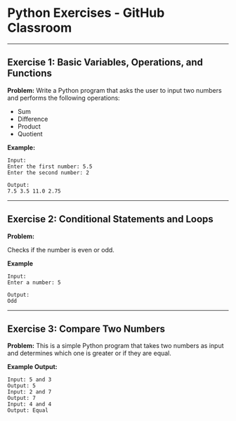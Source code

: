 # Python Exercises - GitHub Classroom

---

## Exercise 1: Basic Variables, Operations, and Functions

**Problem:**
Write a Python program that asks the user to input two numbers and performs the following operations:
- Sum
- Difference
- Product
- Quotient

**Example:**

	Input:
	Enter the first number: 5.5
	Enter the second number: 2

	Output:
	7.5 3.5 11.0 2.75


---

## Exercise 2: Conditional Statements and Loops

**Problem:**

Checks if the number is even or odd.

**Example**

 	Input: 
	Enter a number: 5

  	Output:
	Odd

---

## Exercise 3: Compare Two Numbers

**Problem:**
This is a simple Python program that takes two numbers as input and determines which one is greater or if they are equal.

 
**Example Output:**

	Input: 5 and 3
	Output: 5
	Input: 2 and 7
	Output: 7
	Input: 4 and 4
	Output: Equal
